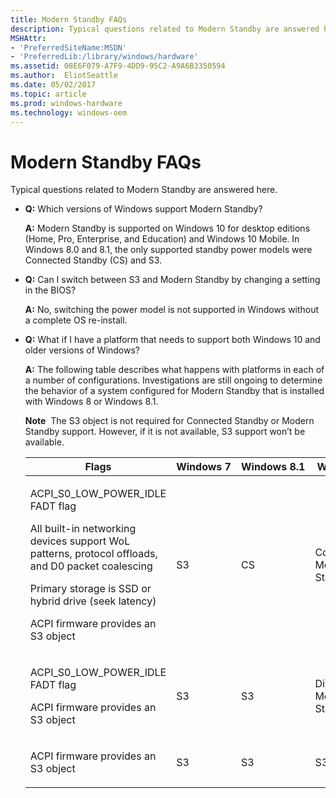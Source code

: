 ```yaml
---
title: Modern Standby FAQs
description: Typical questions related to Modern Standby are answered here.
MSHAttr:
- 'PreferredSiteName:MSDN'
- 'PreferredLib:/library/windows/hardware'
ms.assetid: 08E6F079-A7F9-4DD9-95C2-A9A6B3350594
ms.author:  EliotSeattle
ms.date: 05/02/2017
ms.topic: article
ms.prod: windows-hardware
ms.technology: windows-oem
---
```


# Modern Standby FAQs


Typical questions related to Modern Standby are answered here.

-   **Q:** Which versions of Windows support Modern Standby?

    **A:** Modern Standby is supported on Windows 10 for desktop editions (Home, Pro, Enterprise, and Education) and Windows 10 Mobile. In Windows 8.0 and 8.1, the only supported standby power models were Connected Standby (CS) and S3.

-   **Q:** Can I switch between S3 and Modern Standby by changing a setting in the BIOS? 

    **A:** No, switching the power model is not supported in Windows without a complete OS re-install.

-   **Q:** What if I have a platform that needs to support both Windows 10 and older versions of Windows?

    **A:** The following table describes what happens with platforms in each of a number of configurations. Investigations are still ongoing to determine the behavior of a system configured for Modern Standby that is installed with Windows 8 or Windows 8.1.

    **Note**  The S3 object is not required for Connected Standby or Modern Standby support. However, if it is not available, S3 support won’t be available.

    <table>
    <colgroup>
    <col width="25%" />
    <col width="25%" />
    <col width="25%" />
    <col width="25%" />
    </colgroup>
    <thead>
    <tr class="header">
    <th>Flags</th>
    <th>Windows 7</th>
    <th>Windows 8.1</th>
    <th>Windows 10</th>
    </tr>
    </thead>
    <tbody>
    <tr class="odd">
    <td><p>ACPI_S0_LOW_POWER_IDLE FADT flag</p>
    <p>All built-in networking devices support WoL patterns, protocol offloads, and D0 packet coalescing</p>
    <p>Primary storage is SSD or hybrid drive (seek latency)</p>
    <p>ACPI firmware provides an S3 object</p></td>
    <td><p>S3</p></td>
    <td><p>CS</p></td>
    <td><p>Connected Modern Standby</p></td>
    </tr>
    <tr class="even">
    <td><p>ACPI_S0_LOW_POWER_IDLE FADT flag</p>
    <p>ACPI firmware provides an S3 object</p></td>
    <td><p>S3</p></td>
    <td><p>S3</p></td>
    <td><p>Disconnected Modern Standby</p></td>
    </tr>
    <tr class="odd">
    <td><p>ACPI firmware provides an S3 object</p></td>
    <td><p>S3</p></td>
    <td><p>S3</p></td>
    <td><p>S3</p></td>
    </tr>
    </tbody>
    </table>

     

 

 






